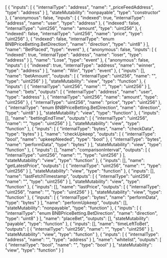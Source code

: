 [
	{
		"inputs": [
			{
				"internalType": "address",
				"name": "_priceFeedAddress",
				"type": "address"
			}
		],
		"stateMutability": "nonpayable",
		"type": "constructor"
	},
	{
		"anonymous": false,
		"inputs": [
			{
				"indexed": true,
				"internalType": "address",
				"name": "user",
				"type": "address"
			},
			{
				"indexed": false,
				"internalType": "uint256",
				"name": "amount",
				"type": "uint256"
			},
			{
				"indexed": false,
				"internalType": "uint256",
				"name": "price",
				"type": "uint256"
			},
			{
				"indexed": false,
				"internalType": "enum BNBPriceBetting.BetDirection",
				"name": "direction",
				"type": "uint8"
			}
		],
		"name": "BetPlaced",
		"type": "event"
	},
	{
		"anonymous": false,
		"inputs": [
			{
				"indexed": true,
				"internalType": "address",
				"name": "loser",
				"type": "address"
			}
		],
		"name": "Lose",
		"type": "event"
	},
	{
		"anonymous": false,
		"inputs": [
			{
				"indexed": true,
				"internalType": "address",
				"name": "winner",
				"type": "address"
			}
		],
		"name": "Win",
		"type": "event"
	},
	{
		"inputs": [],
		"name": "betAmount",
		"outputs": [
			{
				"internalType": "uint256",
				"name": "",
				"type": "uint256"
			}
		],
		"stateMutability": "view",
		"type": "function"
	},
	{
		"inputs": [
			{
				"internalType": "uint256",
				"name": "",
				"type": "uint256"
			}
		],
		"name": "bets",
		"outputs": [
			{
				"internalType": "address",
				"name": "user",
				"type": "address"
			},
			{
				"internalType": "uint256",
				"name": "amount",
				"type": "uint256"
			},
			{
				"internalType": "uint256",
				"name": "price",
				"type": "uint256"
			},
			{
				"internalType": "enum BNBPriceBetting.BetDirection",
				"name": "direction",
				"type": "uint8"
			}
		],
		"stateMutability": "view",
		"type": "function"
	},
	{
		"inputs": [],
		"name": "bettingEndTime",
		"outputs": [
			{
				"internalType": "uint256",
				"name": "",
				"type": "uint256"
			}
		],
		"stateMutability": "view",
		"type": "function"
	},
	{
		"inputs": [
			{
				"internalType": "bytes",
				"name": "checkData",
				"type": "bytes"
			}
		],
		"name": "checkUpkeep",
		"outputs": [
			{
				"internalType": "bool",
				"name": "upkeepNeeded",
				"type": "bool"
			},
			{
				"internalType": "bytes",
				"name": "performData",
				"type": "bytes"
			}
		],
		"stateMutability": "view",
		"type": "function"
	},
	{
		"inputs": [],
		"name": "comparisonInterval",
		"outputs": [
			{
				"internalType": "uint256",
				"name": "",
				"type": "uint256"
			}
		],
		"stateMutability": "view",
		"type": "function"
	},
	{
		"inputs": [],
		"name": "getLatestPrice",
		"outputs": [
			{
				"internalType": "uint256",
				"name": "",
				"type": "uint256"
			}
		],
		"stateMutability": "view",
		"type": "function"
	},
	{
		"inputs": [],
		"name": "lastFetchTimestamp",
		"outputs": [
			{
				"internalType": "uint256",
				"name": "",
				"type": "uint256"
			}
		],
		"stateMutability": "view",
		"type": "function"
	},
	{
		"inputs": [],
		"name": "lastPrice",
		"outputs": [
			{
				"internalType": "uint256",
				"name": "",
				"type": "uint256"
			}
		],
		"stateMutability": "view",
		"type": "function"
	},
	{
		"inputs": [
			{
				"internalType": "bytes",
				"name": "performData",
				"type": "bytes"
			}
		],
		"name": "performUpkeep",
		"outputs": [],
		"stateMutability": "nonpayable",
		"type": "function"
	},
	{
		"inputs": [
			{
				"internalType": "enum BNBPriceBetting.BetDirection",
				"name": "direction",
				"type": "uint8"
			}
		],
		"name": "placeBet",
		"outputs": [],
		"stateMutability": "payable",
		"type": "function"
	},
	{
		"inputs": [],
		"name": "timeLeftToBet",
		"outputs": [
			{
				"internalType": "uint256",
				"name": "",
				"type": "uint256"
			}
		],
		"stateMutability": "view",
		"type": "function"
	},
	{
		"inputs": [
			{
				"internalType": "address",
				"name": "",
				"type": "address"
			}
		],
		"name": "whitelist",
		"outputs": [
			{
				"internalType": "bool",
				"name": "",
				"type": "bool"
			}
		],
		"stateMutability": "view",
		"type": "function"
	}
]
